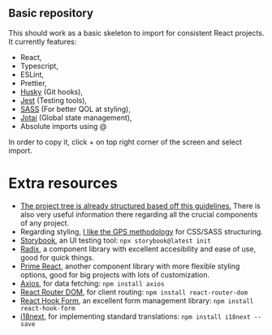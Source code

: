 ## Basic repository

This should work as a basic skeleton to import for consistent React projects. It currently features:

- React,
- Typescript,
- ESLint,
- Prettier,
- [Husky](https://typicode.github.io/husky/) (Git hooks),
- [Jest](https://jestjs.io/docs/getting-started) (Testing tools),
- [SASS](https://sass-lang.com/documentation/syntax/) (For better QOL at styling),
- [Jotai](https://jotai.org) (Global state management),
- Absolute imports using @

In order to copy it, click + on top right corner of the screen and select import.

# Extra resources

- [The project tree is already structured based off this guidelines.](https://github.com/alan2207/bulletproof-react/tree/master) There is also very useful information there regarding all the crucial components of any project.
- Regarding styling, [I like the GPS methodology](https://medium.com/@jescalan/bem-is-terrible-f421495d093a) for CSS/SASS structuring.
- [Storybook](https://storybook.js.org), an UI testing tool: `npx storybook@latest init`
- [Radix](https://www.radix-ui.com), a component library with excellent accesibility and ease of use, good for quick things.
- [Prime React](https://primereact.org/installation/), another component library with more flexible styling options, good for big projects with lots of customization.
- [Axios](https://www.npmjs.com/package/axios), for data fetching: `npm install axios`
- [React Router DOM](https://reactrouter.com/en/main), for client routing: `npm install react-router-dom`
- [React Hook Form](https://react-hook-form.com), an excellent form management library: `npm install react-hook-form`
- [i18next](https://www.i18next.com/overview/getting-started), for implementing standard translations: `npm install i18next --save`

